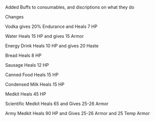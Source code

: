  Added Buffs to consumables, and discriptions on what they do

 Changes 
 
 Vodka gives 20% Endurance and Heals 7 HP
 
 Water Heals 15 HP and gives 15 Armor 
 
 Energy Drink Heals 10 HP and gives 20 Haste
 
 Bread Heals 8 HP
 
 Sausage Heals 12 HP
 
 Canned Food Heals 15 HP
 
 Condensed Milk Heals 15 HP 
 
 Medkit Heals 45 HP
 
 Scientific Medkit Heals 65 and Gives 25-26 Armor 
 
 Army Medkit Heals 90 HP and Gives 25-26 Armor and 25 Temp Armor
 

